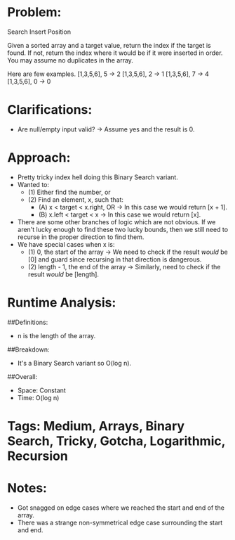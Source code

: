 # Problem:
  Search Insert Position
  
  Given a sorted array and a target value, return the index if the target is found. If not, return the index where it would be if it were inserted in order.
  You may assume no duplicates in the array.

  Here are few examples.
  [1,3,5,6], 5 → 2
  [1,3,5,6], 2 → 1
  [1,3,5,6], 7 → 4
  [1,3,5,6], 0 → 0
  
# Clarifications:
  - Are null/empty input valid? -> Assume yes and the result is 0.

# Approach:
  - Pretty tricky index hell doing this Binary Search variant.
  - Wanted to:
    - (1) Either find the number, or
    - (2) Find an element, x, such that:
      - (A) x < target < x.right, OR -> In this case we would return [x + 1].
      - (B) x.left < target < x -> In this case we would return [x].
  - There are some other branches of logic which are not obvious.  If we aren't lucky enough to find these two lucky bounds, then we still need to recurse in the proper direction to find them.
  - We have special cases when x is:
    - (1) 0, the start of the array -> We need to check if the result *would* be [0] and guard since recursing in that direction is dangerous.
    - (2) length - 1, the end of the array -> Similarly, need to check if the result *would* be [length].

# Runtime Analysis:
##Definitions:
  - n is the length of the array.

##Breakdown:
  - It's a Binary Search variant so O(log n).

##Overall:
  - Space: Constant
  - Time: O(log n)

# Tags: Medium, Arrays, Binary Search, Tricky, Gotcha, Logarithmic, Recursion

# Notes:
  - Got snagged on edge cases where we reached the start and end of the array.
  - There was a strange non-symmetrical edge case surrounding the start and end.